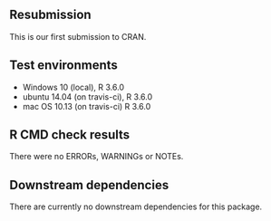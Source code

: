 ## Resubmission
This is our first submission to CRAN.

## Test environments
* Windows 10 (local), R 3.6.0
* ubuntu 14.04 (on travis-ci), R 3.6.0
* mac OS 10.13 (on travis-ci) R 3.6.0

## R CMD check results
There were no ERRORs, WARNINGs or NOTEs.

## Downstream dependencies
There are currently no downstream dependencies for this package.
